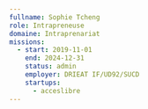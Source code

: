 ```yaml
---
fullname: Sophie Tcheng
role: Intrapreneuse
domaine: Intraprenariat
missions:
  - start: 2019-11-01
    end: 2024-12-31
    status: admin
    employer: DRIEAT IF/UD92/SUCD
    startups:
      - acceslibre
---
```

